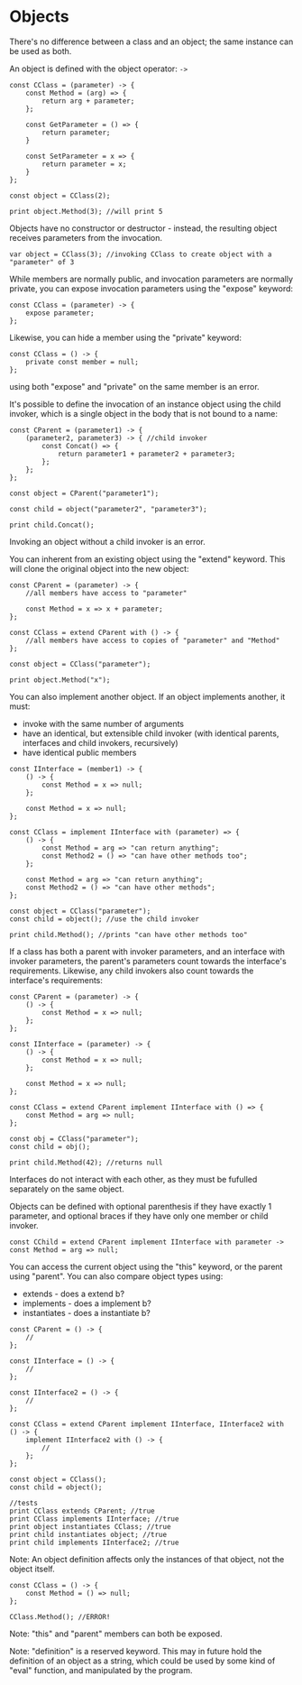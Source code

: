 # Objects

There's no difference between a class and an object; the same instance can be used as both.

An object is defined with the object operator: `->`

```
const CClass = (parameter) -> {
	const Method = (arg) => {
		return arg + parameter;
	};

	const GetParameter = () => {
		return parameter;
	}

	const SetParameter = x => {
		return parameter = x;
	}
};

const object = CClass(2);

print object.Method(3); //will print 5
```

Objects have no constructor or destructor - instead, the resulting object receives parameters from the invocation.

```
var object = CClass(3); //invoking CClass to create object with a "parameter" of 3
```

While members are normally public, and invocation parameters are normally private, you can expose invocation parameters using the "expose" keyword:

```
const CClass = (parameter) -> {
	expose parameter;
};
```

Likewise, you can hide a member using the "private" keyword:

```
const CClass = () -> {
	private const member = null;
};
```

using both "expose" and "private" on the same member is an error.

It's possible to define the invocation of an instance object using the child invoker, which is a single object in the body that is not bound to a name:

```
const CParent = (parameter1) -> {
	(parameter2, parameter3) -> { //child invoker
		const Concat() => {
			return parameter1 + parameter2 + parameter3;
		};
	};
};

const object = CParent("parameter1");

const child = object("parameter2", "parameter3");

print child.Concat();
```

Invoking an object without a child invoker is an error.

You can inherent from an existing object using the "extend" keyword. This will clone the original object into the new object:

```
const CParent = (parameter) -> {
	//all members have access to "parameter"

	const Method = x => x + parameter;
};

const CClass = extend CParent with () -> {
	//all members have access to copies of "parameter" and "Method"
};

const object = CClass("parameter");

print object.Method("x");

```

You can also implement another object. If an object implements another, it must:

* invoke with the same number of arguments  
* have an identical, but extensible child invoker (with identical parents, interfaces and child invokers, recursively)  
* have identical public members  

```
const IInterface = (member1) -> {
	() -> {
		const Method = x => null;
	};

	const Method = x => null;
};

const CClass = implement IInterface with (parameter) => {
	() -> {
		const Method = arg => "can return anything";
		const Method2 = () => "can have other methods too";
	};

	const Method = arg => "can return anything";
	const Method2 = () => "can have other methods";
};

const object = CClass("parameter");
const child = object(); //use the child invoker

print child.Method(); //prints "can have other methods too"
```

If a class has both a parent with invoker parameters, and an interface with invoker parameters, the parent's parameters count towards the interface's requirements. Likewise, any child invokers also count towards the interface's requirements:

```
const CParent = (parameter) -> {
	() -> {
		const Method = x => null;
	};
};

const IInterface = (parameter) -> {
	() -> {
		const Method = x => null;
	};

	const Method = x => null;
};

const CClass = extend CParent implement IInterface with () => {
	const Method = arg => null;
};

const obj = CClass("parameter");
const child = obj();

print child.Method(42); //returns null
```

Interfaces do not interact with each other, as they must be fufulled separately on the same object.

Objects can be defined with optional parenthesis if they have exactly 1 parameter, and optional braces if they have only one member or child invoker.

```
const CChild = extend CParent implement IInterface with parameter -> const Method = arg => null;
```

You can access the current object using the "this" keyword, or the parent using "parent". You can also compare object types using:

* extends - does a extend b?  
* implements - does a implement b?  
* instantiates - does a instantiate b?  

```
const CParent = () -> {
	//
};

const IInterface = () -> {
	//
};

const IInterface2 = () -> {
	//
};

const CClass = extend CParent implement IInterface, IInterface2 with () -> {
	implement IInterface2 with () -> {
		//
	};
};

const object = CClass();
const child = object();

//tests
print CClass extends CParent; //true
print CClass implements IInterface; //true
print object instantiates CClass; //true
print child instantiates object; //true
print child implements IInterface2; //true
```

Note: An object definition affects only the instances of that object, not the object itself.

```
const CClass = () -> {
	const Method = () => null;
};

CClass.Method(); //ERROR!
```

Note: "this" and "parent" members can both be exposed.

Note: "definition" is a reserved keyword. This may in future hold the definition of an object as a string, which could be used by some kind of "eval" function, and manipulated by the program.

